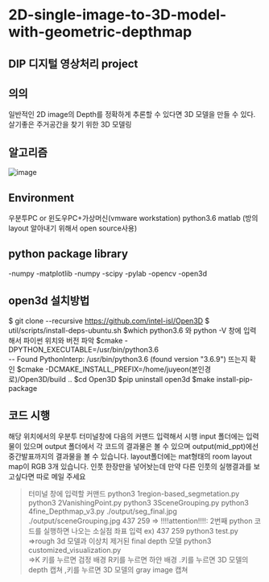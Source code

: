 # 2D-single-image-to-3D-model-with-geometric-depthmap
## DIP 디지털 영상처리 project


## 의의
일반적인 2D image의 Depth를 정확하게 추론할 수 있다면 3D 모델을 만들 수 있다. 
살기좋은 주거공간을 찾기 위한 3D 모델링 

## 알고리즘
![image](https://user-images.githubusercontent.com/46091177/116972531-1b024d00-acf6-11eb-8d3f-a34f25153528.png)


## Environment
우분투PC or 윈도우PC+가상머신(vmware workstation)
python3.6
matlab (방의 layout 알아내기 위해서 open source사용)


## python package library
-numpy
-matplotlib
-numpy
-scipy
-pylab
-opencv
-open3d 


## open3d 설치방법 

  $ git clone --recursive https://github.com/intel-isl/Open3D
  $ util/scripts/install-deps-ubuntu.sh
  $which python3.6 와 python -V 창에 입력해서 파이썬 위치와 버전 파악
  $cmake -DPYTHON_EXECUTABLE=/usr/bin/python3.6  
  -- Found PythonInterp: /usr/bin/python3.6 (found version "3.6.9") 뜨는지 확인
  $cmake -DCMAKE_INSTALL_PREFIX=/home/juyeon(본인경로)/Open3D/build ..
  $cd Open3D
  $pip uninstall open3d 
  $make install-pip-package 
  

## 코드 시행

해당 위치에서의 우분투 터미널창에 다음의 커맨드 입력해서 시행
input 폴더에는 입력물이 있으며
output 폴더에서 각 코드의 결과물은 볼 수 있으며 output(mid_ppt)에선 중간발표까지의 결과물을 볼 수 있습니다.
layout폴더에는 mat형태의 room layout map이 RGB 3개 있습니다.
인풋 한장만을 넣어놧는데 만약 다른 인풋의 실행결과를 보고싶다면 따로 메일 주세요

> 터미널 창에 입력할 커맨드
  python3 1region-based_segmetation.py 
  python3 2VanishingPoint.py 
  python3 3SceneGrouping.py 
  python3 4fine_Depthmap_v3.py ./output/seg_final.jpg ./output/sceneGrouping.jpg 437 259 
    => !!!!attention!!!!: 2번째 python 코드를 실행하면 나오는 소실점 좌표 입력 ex) 437 259 
  python3 test.py 
    =>rough 3d 모델과 이상치 제거된 final depth 모델
  python3 customized_visualization.py  
    =>K 키를 누르면 검정 배경  R키를 누르면 하얀 배경 .키를 누르면 3D 모델의 depth 캡쳐 ,키를 누르면 3D     모델의 gray image 캡쳐

